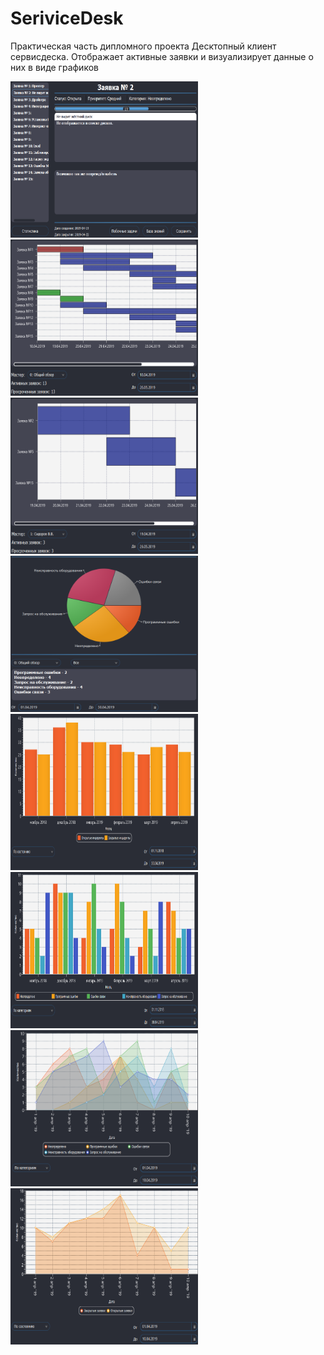 # SeriviceDesk

Практическая часть дипломного проекта
Десктопный клиент сервисдеска. Отображает активные заявки и визуализирует данные о них в виде графиков


<img src="https://github.com/Corndoggod/SeriviceDesk/blob/master/images/Tasks.png" width="300" height="250"/> <img src="https://github.com/Corndoggod/SeriviceDesk/blob/master/images/Gantt%201.png" width="300" height="250"/> <img src="https://github.com/Corndoggod/SeriviceDesk/blob/master/images/Gantt%202.png" width="300" height="250"/> <img src="https://github.com/Corndoggod/SeriviceDesk/blob/master/images/PieChart.png" width="300" height="250"/> <img src="https://github.com/Corndoggod/SeriviceDesk/blob/master/images/BarChart%201.png" width="300" height="250"/> <img src="https://github.com/Corndoggod/SeriviceDesk/blob/master/images/BarChart%202.png" width="300" height="250"/> <img src="https://github.com/Corndoggod/SeriviceDesk/blob/master/images/AreaChart%201.png" width="300" height="250"/> <img src="https://github.com/Corndoggod/SeriviceDesk/blob/master/images/AreaChart%202.png" width="300" height="250"/>
